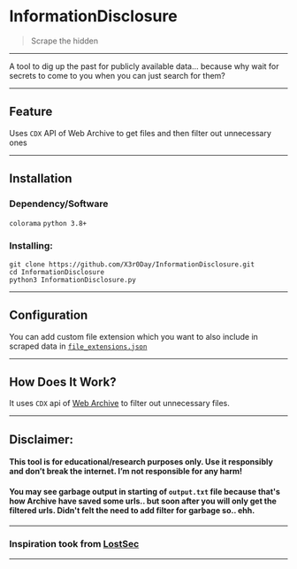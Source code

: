 

# InformationDisclosure

> Scrape the hidden

---

A tool to dig up the past for publicly available data... because why wait for secrets to come to you when you can just search for them?

---

## Feature

Uses `CDX` API of Web Archive to get files and then filter out unnecessary ones

---

## Installation

### Dependency/Software

`colorama`
`python 3.8+`

### Installing:

```
git clone https://github.com/X3r0Day/InformationDisclosure.git
cd InformationDisclosure
python3 InformationDisclosure.py
```

---

## Configuration 

You can add custom file extension which you want to also include in scraped data in [`file_extensions.json`](https://github.com/X3r0Day/InformationDisclosure/blob/main/file_extensions.json)


---

## How Does It Work?

It uses `CDX` api of [Web Archive](http://web.archive.org/) to filter out unnecessary files.

---

## **Disclaimer:**

#### This tool is for educational/research purposes only. Use it responsibly and don’t break the internet. I’m not responsible for any harm!

#### You may see garbage output in starting of `output.txt` file because that's how Archive have saved some urls.. but soon after you will only get the filtered urls. Didn't felt the need to add filter for garbage so.. ehh.

---

### Inspiration took from [LostSec](https://www.youtube.com/@lostsecc)

---
